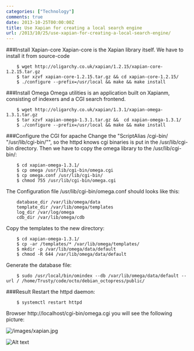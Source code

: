 ```yaml
---
categories: ["Technology"]
comments: true
date: 2013-10-25T00:00:00Z
title: Use Xapian for creating a local search engine
url: /2013/10/25/use-xapian-for-creating-a-local-search-engine/
---
```


###Install Xapian-core
Xapian-core is the Xapian library itself. We have to install it from source-code

```
	$ wget http://oligarchy.co.uk/xapian/1.2.15/xapian-core-1.2.15.tar.gz
	$ tar xzvf xapian-core-1.2.15.tar.gz && cd xapian-core-1.2.15/
	$ ./configure --prefix=/usr/local && make && make install
```

###Install Omega
Omega utilities is an application built on Xapianm, consisting of indexers and a CGI search frontend. 

```
	$ wget http://oligarchy.co.uk/xapian/1.3.1/xapian-omega-1.3.1.tar.gz
	$ tar xzvf xapian-omega-1.3.1.tar.gz &&  cd xapian-omega-1.3.1/
	$ ./configure --prefix=/usr/local && make && make install
```

###Configure the CGI for apache
Change the "ScriptAlias /cgi-bin/ "/usr/lib/cgi-bin/"", so the httpd knows cgi binaries is put in the /usr/lib/cgi-bin directory. Then we have to copy the omega library to the /usr/lib/cgi-bin/:   

```
	$ cd xapian-omega-1.3.1/
	$ cp omega /usr/lib/cgi-bin/omega.cgi
	$ cp omega.conf /usr/lib/cgi-bin/
	$ chmod 755 /usr/lib/cgi-bin/omega.cgi
```

The Configuration file /usr/lib/cgi-bin/omega.conf should looks like this:

```
	database_dir /var/lib/omega/data
	template_dir /var/lib/omega/templates
	log_dir /var/log/omega
	cdb_dir /var/lib/omega/cdb
```

Copy the templates to the new directory:  

```
	$ cd xapian-omega-1.3.1/
	$ cp -ar /templates/* /var/lib/omega/templates/
	$ mkdir -p /var/lib/omega/data/default
	$ chmod -R 644 /var/lib/omega/data/default
```

Generate the database file:

```
	$ sudo /usr/local/bin/omindex --db /var/lib/omega/data/default --url / /home/Trusty/code/octo/debian_octopress/public/
```

###Result
Restart the httpd daemon:  

```
	$ systemctl restart httpd
```

Browser http://localhost/cgi-bin/omega.cgi you will see the following picture:   

![/images/xapian.jpg](/images/xapian.jpg)   
 
![Alt text](/images/xapian.jpg "xapian")

